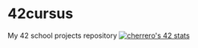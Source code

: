 # 42cursus
My 42 school projects repository
[![cherrero's 42 stats](https://badge.mediaplus.ma/darkblue/c)](https://github.com/oakoudad/badge42)
